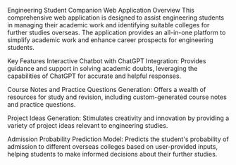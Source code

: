 Engineering Student Companion Web Application
Overview
This comprehensive web application is designed to assist engineering students in managing their academic work and identifying suitable colleges for further studies overseas. The application provides an all-in-one platform to simplify academic work and enhance career prospects for engineering students.

Key Features
Interactive Chatbot with ChatGPT Integration: Provides guidance and support in solving academic doubts, leveraging the capabilities of ChatGPT for accurate and helpful responses.

Course Notes and Practice Questions Generation: Offers a wealth of resources for study and revision, including custom-generated course notes and practice questions.

Project Ideas Generation: Stimulates creativity and innovation by providing a variety of project ideas relevant to engineering studies.

Admission Probability Prediction Model: Predicts the student's probability of admission to different overseas colleges based on user-provided inputs, helping students to make informed decisions about their further studies.
